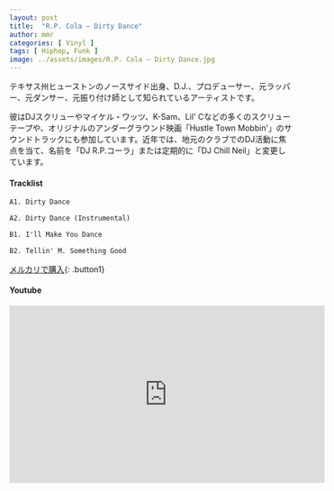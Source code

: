 ```yaml
---
layout: post
title:  "R.P. Cola – Dirty Dance"
author: mmr
categories: [ Vinyl ]
tags: [ Hiphop, Funk ]
image: ../assets/images/R.P. Cola – Dirty Dance.jpg
---
```


テキサス州ヒューストンのノースサイド出身、D.J.、プロデューサー、元ラッパー、元ダンサー、元振り付け師として知られているアーティストです。

彼はDJスクリューやマイケル・ワッツ、K-Sam、Lil' Cなどの多くのスクリューテープや、オリジナルのアンダーグラウンド映画「Hustle Town Mobbin'」のサウンドトラックにも参加しています。近年では、地元のクラブでのDJ活動に焦点を当て、名前を「DJ R.P.コーラ」または定期的に「DJ Chill Neil」と変更しています。

#### Tracklist
```md
A1. Dirty Dance

A2. Dirty Dance (Instrumental)

B1. I'll Make You Dance

B2. Tellin' M. Something Good
```

[メルカリで購入](https://jp.mercari.com/item/m90552679692?afid=6142608987){: .button1}

#### Youtube
<iframe width="560" height="315" src="https://www.youtube.com/embed/Xhkt6WWSzJQ?si=vSyr7Cfw3pS2F4F0" title="YouTube video player" frameborder="0" allow="accelerometer; autoplay; clipboard-write; encrypted-media; gyroscope; picture-in-picture; web-share" referrerpolicy="strict-origin-when-cross-origin" allowfullscreen></iframe>
